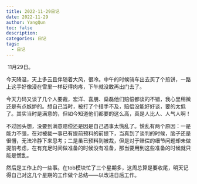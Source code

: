 ```yaml
---
title: 2022-11-29日记
date: 2022-11-29
author: YangQun
toc: false
description:
categories: 日记
tags:
  - 日记
---
```


​        11月29日。

​        今天降温，天上多云且伴随着大风，很冷。中午的时候骑车出去买了个煎饼，一路上这手好像浸在雪里一样砭得肉疼，下午就没敢再出门去了。

​        今天力码又谈了几个人要裁，宏洋、喜朋、燊磊他们赔偿都谈的不错，我心里稍微还是有点嫉妒的。想自己当时，被打了个措手不及，赔偿没能好好谈，要的太低了。其实当时是满意的，但如今知道他们都要的这么高，真是人比人、人气人啊！

​        不过回头想，没要到满意赔偿还是因是自己遇事太慌乱了。慌乱有两个原因：一是能力不强，在对被裁一事已有提前预料的前提下，当真到了谈判的时候，脑子还是很懵，无法冷静下来思考；二是虽已预料到被裁，但是对于赔偿的细节问题却未做提前考虑，在有充足时间做准备的时候没有准备，那当要用到这些准备的时候就只能是慌乱。

​        然后是工作上的一些事。在tob模块忙了三个星期多，这周总算是要收尾，明天记得自己对这几个星期的工作做个总结——以改进日后工作。

